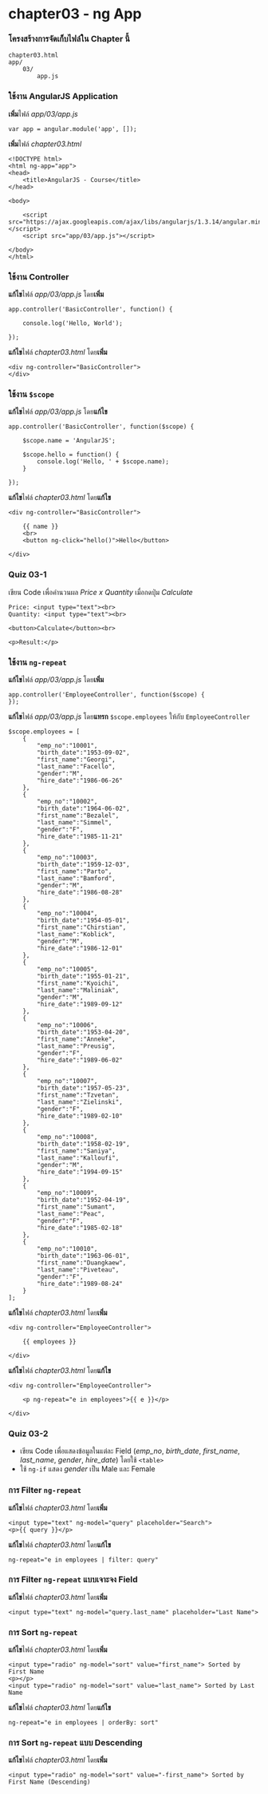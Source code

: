 chapter03 - ng App
==================

### โครงสร้างการจัดเก็บไฟล์ใน Chapter นี้

	chapter03.html
	app/
		03/
			app.js

### ใช้งาน AngularJS Application

**เพิ่ม**ไฟล์ *app/03/app.js*

	var app = angular.module('app', []);

**เพิ่ม**ไฟล์ *chapter03.html*

	<!DOCTYPE html>
	<html ng-app="app">
	<head>
		<title>AngularJS - Course</title>
	</head>

	<body>

		<script src="https://ajax.googleapis.com/ajax/libs/angularjs/1.3.14/angular.min.js"></script>
		<script src="app/03/app.js"></script>

	</body>
	</html>

### ใช้งาน Controller

**แก้ไข**ไฟล์ *app/03/app.js* โดย**เพิ่ม**

	app.controller('BasicController', function() {

		console.log('Hello, World');

	});

**แก้ไข**ไฟล์ *chapter03.html* โดย**เพิ่ม**

	<div ng-controller="BasicController">
	</div>

### ใช้งาน `$scope`

**แก้ไข**ไฟล์ *app/03/app.js* โดย**แก้ไข**

	app.controller('BasicController', function($scope) {

		$scope.name = 'AngularJS';

		$scope.hello = function() {
			console.log('Hello, ' + $scope.name);
		}

	});

**แก้ไข**ไฟล์ *chapter03.html* โดย**แก้ไข**

	<div ng-controller="BasicController">

		{{ name }}
		<br>
		<button ng-click="hello()">Hello</button>

	</div>

### Quiz 03-1

เขียน Code เพื่อคำนวนผล *Price x Quantity* เมื่อกดปุ่ม *Calculate*

	Price: <input type="text"><br>
	Quantity: <input type="text"><br>
	
	<button>Calculate</button><br>
	
	<p>Result:</p>

### ใช้งาน `ng-repeat`

**แก้ไข**ไฟล์ *app/03/app.js* โดย**เพิ่ม**

	app.controller('EmployeeController', function($scope) {
	});

**แก้ไข**ไฟล์ *app/03/app.js* โดย**แทรก** `$scope.employees` ให้กับ `EmployeeController`

	$scope.employees = [
		{
			"emp_no":"10001",
			"birth_date":"1953-09-02",
			"first_name":"Georgi",
			"last_name":"Facello",
			"gender":"M",
			"hire_date":"1986-06-26"
		},
		{
			"emp_no":"10002",
			"birth_date":"1964-06-02",
			"first_name":"Bezalel",
			"last_name":"Simmel",
			"gender":"F",
			"hire_date":"1985-11-21"
		},
		{
			"emp_no":"10003",
			"birth_date":"1959-12-03",
			"first_name":"Parto",
			"last_name":"Bamford",
			"gender":"M",
			"hire_date":"1986-08-28"
		},
		{
			"emp_no":"10004",
			"birth_date":"1954-05-01",
			"first_name":"Chirstian",
			"last_name":"Koblick",
			"gender":"M",
			"hire_date":"1986-12-01"
		},
		{
			"emp_no":"10005",
			"birth_date":"1955-01-21",
			"first_name":"Kyoichi",
			"last_name":"Maliniak",
			"gender":"M",
			"hire_date":"1989-09-12"
		},
		{
			"emp_no":"10006",
			"birth_date":"1953-04-20",
			"first_name":"Anneke",
			"last_name":"Preusig",
			"gender":"F",
			"hire_date":"1989-06-02"
		},
		{
			"emp_no":"10007",
			"birth_date":"1957-05-23",
			"first_name":"Tzvetan",
			"last_name":"Zielinski",
			"gender":"F",
			"hire_date":"1989-02-10"
		},
		{
			"emp_no":"10008",
			"birth_date":"1958-02-19",
			"first_name":"Saniya",
			"last_name":"Kalloufi",
			"gender":"M",
			"hire_date":"1994-09-15"
		},
		{
			"emp_no":"10009",
			"birth_date":"1952-04-19",
			"first_name":"Sumant",
			"last_name":"Peac",
			"gender":"F",
			"hire_date":"1985-02-18"
		},
		{
			"emp_no":"10010",
			"birth_date":"1963-06-01",
			"first_name":"Duangkaew",
			"last_name":"Piveteau",
			"gender":"F",
			"hire_date":"1989-08-24"
		}
	];

**แก้ไข**ไฟล์ *chapter03.html* โดย**เพิ่ม**

	<div ng-controller="EmployeeController">

		{{ employees }}

	</div>

**แก้ไข**ไฟล์ *chapter03.html* โดย**แก้ไข**

	<div ng-controller="EmployeeController">

		<p ng-repeat="e in employees">{{ e }}</p>

	</div>

### Quiz 03-2

- เขียน Code เพื่อแสดงข้อมูลในแต่ละ Field (*emp_no*, *birth_date*, *first_name*, *last_name*, *gender*, *hire_date*) โดยใช้ `<table>`
- ใช้ `ng-if` แสดง *gender* เป็น Male และ Female

### การ Filter `ng-repeat`

**แก้ไข**ไฟล์ *chapter03.html* โดย**เพิ่ม**

	<input type="text" ng-model="query" placeholder="Search">
	<p>{{ query }}</p>

**แก้ไข**ไฟล์ *chapter03.html* โดย**แก้ไข**

	ng-repeat="e in employees | filter: query"

### การ Filter `ng-repeat` แบบเจาะจง Field

**แก้ไข**ไฟล์ *chapter03.html* โดย**เพิ่ม**

	<input type="text" ng-model="query.last_name" placeholder="Last Name">

### การ Sort `ng-repeat`

**แก้ไข**ไฟล์ *chapter03.html* โดย**เพิ่ม**

	<input type="radio" ng-model="sort" value="first_name"> Sorted by First Name
	<p></p>
	<input type="radio" ng-model="sort" value="last_name"> Sorted by Last Name

**แก้ไข**ไฟล์ *chapter03.html* โดย**แก้ไข**

	ng-repeat="e in employees | orderBy: sort"

### การ Sort `ng-repeat` แบบ Descending

**แก้ไข**ไฟล์ *chapter03.html* โดย**เพิ่ม**

	<input type="radio" ng-model="sort" value="-first_name"> Sorted by First Name (Descending)
